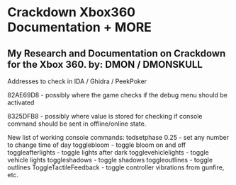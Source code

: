 # Crackdown Xbox360 Documentation + MORE
My Research and Documentation on Crackdown for the Xbox 360.
by: DMON / DMONSKULL
-------------------------------------------------------------

Addresses to check in IDA / Ghidra / PeekPoker

82AE69D8 - possibly where the game checks if the debug menu should be activated

8325DFB8 - possibly where value is stored for checking if console command should be sent in offline/online state.


New list of working console commands:
todsetphase 0.25 - set any number to change time of day
togglebloom - toggle bloom on and off
toggleafterlights - toggle lights after dark
togglevehiclelights - toggle vehicle lights
toggleshadows - toggle shadows
toggleoutlines - toggle outlines
ToggleTactileFeedback - toggle controller vibrations from gunfire, etc.
